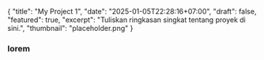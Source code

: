 {
  "title": "My Project 1",
  "date": "2025-01-05T22:28:16+07:00",
  "draft": false,
  "featured": true,
  "excerpt": "Tuliskan ringkasan singkat tentang proyek di sini.",
  "thumbnail": "placeholder.png"
}

### lorem